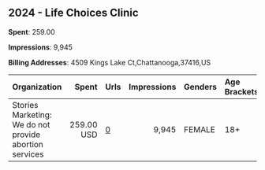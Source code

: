 ## 2024 - Life Choices Clinic 
**Spent**: 259.00

**Impressions**: 9,945

**Billing Addresses**: 4509 Kings Lake Ct,Chattanooga,37416,US

|Organization|Spent|Urls|Impressions|Genders|Age Brackets|Country Codes|
|:---|---:|:---|---:|:---|:---|:---|
|Stories Marketing: We do not provide abortion services|259.00 USD|[0](https://www.snap.com/political-ads/asset/7facf1e767df2878285c21f90f4dae11db75d365fec5c4019f0b43fdb1d11f7c?mediaType=mp4)|9,945|FEMALE|18+|united states|
